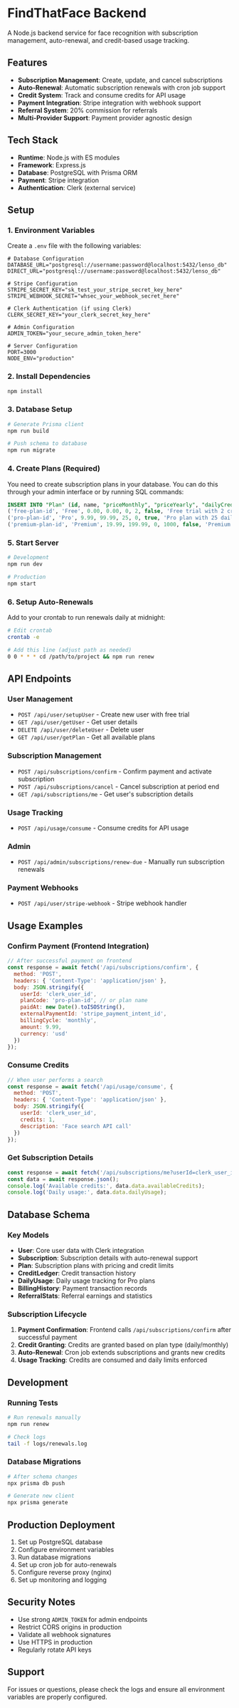 # FindThatFace Backend

A Node.js backend service for face recognition with subscription management, auto-renewal, and credit-based usage tracking.

## Features

- **Subscription Management**: Create, update, and cancel subscriptions
- **Auto-Renewal**: Automatic subscription renewals with cron job support
- **Credit System**: Track and consume credits for API usage
- **Payment Integration**: Stripe integration with webhook support
- **Referral System**: 20% commission for referrals
- **Multi-Provider Support**: Payment provider agnostic design

## Tech Stack

- **Runtime**: Node.js with ES modules
- **Framework**: Express.js
- **Database**: PostgreSQL with Prisma ORM
- **Payment**: Stripe integration
- **Authentication**: Clerk (external service)

## Setup

### 1. Environment Variables

Create a `.env` file with the following variables:

```env
# Database Configuration
DATABASE_URL="postgresql://username:password@localhost:5432/lenso_db"
DIRECT_URL="postgresql://username:password@localhost:5432/lenso_db"

# Stripe Configuration
STRIPE_SECRET_KEY="sk_test_your_stripe_secret_key_here"
STRIPE_WEBHOOK_SECRET="whsec_your_webhook_secret_here"

# Clerk Authentication (if using Clerk)
CLERK_SECRET_KEY="your_clerk_secret_key_here"

# Admin Configuration
ADMIN_TOKEN="your_secure_admin_token_here"

# Server Configuration
PORT=3000
NODE_ENV="production"
```

### 2. Install Dependencies

```bash
npm install
```

### 3. Database Setup

```bash
# Generate Prisma client
npm run build

# Push schema to database
npm run migrate
```

### 4. Create Plans (Required)

You need to create subscription plans in your database. You can do this through your admin interface or by running SQL commands:

```sql
INSERT INTO "Plan" (id, name, "priceMonthly", "priceYearly", "dailyCredits", "monthlyCredits", "isDaily", description) VALUES
('free-plan-id', 'Free', 0.00, 0.00, 0, 2, false, 'Free trial with 2 credits'),
('pro-plan-id', 'Pro', 9.99, 99.99, 25, 0, true, 'Pro plan with 25 daily searches'),
('premium-plan-id', 'Premium', 19.99, 199.99, 0, 1000, false, 'Premium plan with 1000 monthly credits');
```

### 5. Start Server

```bash
# Development
npm run dev

# Production
npm start
```

### 6. Setup Auto-Renewals

Add to your crontab to run renewals daily at midnight:

```bash
# Edit crontab
crontab -e

# Add this line (adjust path as needed)
0 0 * * * cd /path/to/project && npm run renew
```

## API Endpoints

### User Management
- `POST /api/user/setupUser` - Create new user with free trial
- `GET /api/user/getUser` - Get user details
- `DELETE /api/user/deleteUser` - Delete user
- `GET /api/user/getPlan` - Get all available plans

### Subscription Management
- `POST /api/subscriptions/confirm` - Confirm payment and activate subscription
- `POST /api/subscriptions/cancel` - Cancel subscription at period end
- `GET /api/subscriptions/me` - Get user's subscription details

### Usage Tracking
- `POST /api/usage/consume` - Consume credits for API usage

### Admin
- `POST /api/admin/subscriptions/renew-due` - Manually run subscription renewals

### Payment Webhooks
- `POST /api/user/stripe-webhook` - Stripe webhook handler

## Usage Examples

### Confirm Payment (Frontend Integration)

```javascript
// After successful payment on frontend
const response = await fetch('/api/subscriptions/confirm', {
  method: 'POST',
  headers: { 'Content-Type': 'application/json' },
  body: JSON.stringify({
    userId: 'clerk_user_id',
    planCode: 'pro-plan-id', // or plan name
    paidAt: new Date().toISOString(),
    externalPaymentId: 'stripe_payment_intent_id',
    billingCycle: 'monthly',
    amount: 9.99,
    currency: 'usd'
  })
});
```

### Consume Credits

```javascript
// When user performs a search
const response = await fetch('/api/usage/consume', {
  method: 'POST',
  headers: { 'Content-Type': 'application/json' },
  body: JSON.stringify({
    userId: 'clerk_user_id',
    credits: 1,
    description: 'Face search API call'
  })
});
```

### Get Subscription Details

```javascript
const response = await fetch('/api/subscriptions/me?userId=clerk_user_id');
const data = await response.json();
console.log('Available credits:', data.data.availableCredits);
console.log('Daily usage:', data.data.dailyUsage);
```

## Database Schema

### Key Models

- **User**: Core user data with Clerk integration
- **Subscription**: Subscription details with auto-renewal support
- **Plan**: Subscription plans with pricing and credit limits
- **CreditLedger**: Credit transaction history
- **DailyUsage**: Daily usage tracking for Pro plans
- **BillingHistory**: Payment transaction records
- **ReferralStats**: Referral earnings and statistics

### Subscription Lifecycle

1. **Payment Confirmation**: Frontend calls `/api/subscriptions/confirm` after successful payment
2. **Credit Granting**: Credits are granted based on plan type (daily/monthly)
3. **Auto-Renewal**: Cron job extends subscriptions and grants new credits
4. **Usage Tracking**: Credits are consumed and daily limits enforced

## Development

### Running Tests

```bash
# Run renewals manually
npm run renew

# Check logs
tail -f logs/renewals.log
```

### Database Migrations

```bash
# After schema changes
npx prisma db push

# Generate new client
npx prisma generate
```

## Production Deployment

1. Set up PostgreSQL database
2. Configure environment variables
3. Run database migrations
4. Set up cron job for auto-renewals
5. Configure reverse proxy (nginx)
6. Set up monitoring and logging

## Security Notes

- Use strong `ADMIN_TOKEN` for admin endpoints
- Restrict CORS origins in production
- Validate all webhook signatures
- Use HTTPS in production
- Regularly rotate API keys

## Support

For issues or questions, please check the logs and ensure all environment variables are properly configured.

